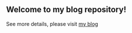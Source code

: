 ## Welcome to my blog repository!

See more details, please visit [my blog](https://www.beaverctx.me)
